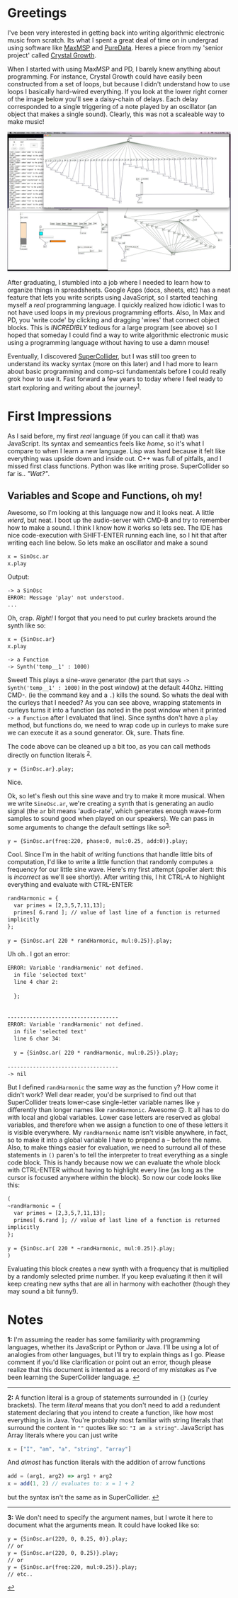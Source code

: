 # Greetings
I've been very interested in getting back into writing algorithmic electronic music from scratch. Its what I spent a great deal of time on in undergrad
using software like [MaxMSP](https://cycling74.com/products/max/) and [PureData](https://puredata.info/). Heres a piece from my 'senior project' called [Crystal Growth](https://soundcloud.com/nickgideo/crystal-growth).  

When I started with using MaxMSP and PD, I barely knew anything about programming. For instance, Crystal Growth could have easily been 
constructed from a set of loops, but because I didn't understand how to use loops I basically hard-wired everything. 
If you look at the lower right corner of the image below you'll see a daisy-chain of delays. Each delay corresponded to a single
triggering of a note played by an oscillator (an object that makes a single sound). Clearly, this was not a scaleable way to make music!

![Lots of duplicated delays](crystal-growth.jpg)


After graduating, I stumbled into a job where I needed to learn how to organize things in spreadsheets. Google Apps (docs, sheets, etc) 
has a neat feature that lets you write scripts using JavaScript, so I started teaching myself a *real* programming language. I quickly
realized how idiotic I was to not have used loops in my previous programming efforts. Also, In Max and PD, you 'write code' by clicking
and dragging 'wires' that connect object blocks. This is *INCREDIBLY* tedious for a large program (see above) so I hoped that someday I 
could find a way to write algorithmic electronic music using a programming language without having to use a damn mouse! 

Eventually, I discovered [SuperCollider](https://supercollider.github.io/), but I was still too green to understand its wacky syntax 
(more on this later) and I had more to learn about basic programming and comp-sci fundamentals before I could really grok how to use it.
Fast forward a few years to today where I feel ready to start exploring and writing about the journey<sup id="a1">[1](#f1)</sup>.

# First Impressions

As I said before, my first *real* language (if you can call it that) was JavaScript. Its syntax and semeantics feels like *home*, so it's
what I compare to when I learn a new language. Lisp was hard because it felt like everything was upside down and inside out. C++ was full
of pitfalls, and I missed first class functions. Python was like writing prose. SuperCollider so far is.. *"Wat?"*. 

## Variables and Scope and Functions, oh my!

Awesome, so I'm looking at this language now and it looks neat. A little *wierd*, but neat. I boot up the audio-server with CMD-B 
and try to remember how to make a sound. I think I know how it works so lets see. 
The IDE has nice code-execution with SHIFT-ENTER running each line, so I hit that after writing each line below. 
So lets make an oscillator and make a sound
``` SuperCollider
x = SinOsc.ar
x.play
```
Output:
``` console
-> a SinOsc
ERROR: Message 'play' not understood.
...
```
Oh, crap. *Right!* I forgot that you need to put curley brackets around the synth like so:
``` SuperCollider
x = {SinOsc.ar}
x.play
```
``` console
-> a Function
-> Synth('temp__1' : 1000)
```
Sweet! This plays a sine-wave generator (the part that says `-> Synth('temp__1' : 1000)` in the post window) at the default 440hz. 
Hitting CMD-. (ie the command key and a `.`) kills the sound. So whats the deal with the curleys that I needed? As you can see above, 
wrapping statements in curleys turns it into a function (as noted in the post window when it printed 
```-> a Function``` 
after I evaluated
that line). Since synths don't have a `play` method, but functions do, we need to wrap code up in curleys to make sure we can execute it
as a sound generator. Ok, sure. Thats fine. 

The code above can be cleaned up a bit too, as you can call methods directly on function literals <sup id="a2">[2](#f2)</sup>.
``` SuperCollider
y = {SinOsc.ar}.play;
```
Nice. 

Ok, so let's flesh out this sine wave and try to make it more musical. When we write `SineOsc.ar`, we're creating a synth that is 
generating an audio signal (the `ar` bit means 'audio-rate', which generates enough wave-form samples to sound good when played on
our speakers). We can pass in some arguments to change the default settings like so<sup id="a3">[3](#f3)</sup>:
``` SuperCollider
y = {SinOsc.ar(freq:220, phase:0, mul:0.25, add:0)}.play;
```
Cool. Since I'm in the habit of writing functions that handle little bits of computation, I'd like to write a little function that 
randomly computes a frequency for our little sine wave. Here's my first attempt (spoiler alert: this is *incorrect* as we'll see 
shortly). After writing this, I hit CTRL-A to highlight everything and evaluate with CTRL-ENTER:
``` SuperCollider
randHarmonic = {
  var primes = [2,3,5,7,11,13];
  primes[ 6.rand ]; // value of last line of a function is returned implicitly
};

y = {SinOsc.ar( 220 * randHarmonic, mul:0.25)}.play;
```
Uh oh.. I got an error:
``` Error
ERROR: Variable 'randHarmonic' not defined.
  in file 'selected text'
  line 4 char 2:

  };
    
  
-----------------------------------
ERROR: Variable 'randHarmonic' not defined.
  in file 'selected text'
  line 6 char 34:

  y = {SinOsc.ar( 220 * randHarmonic, mul:0.25)}.play; 
                                    
-----------------------------------
-> nil
```
But I defined `randHarmonic` the same way as the function `y`? How come it didn't work? Well dear reader, you'd be surprised to find out 
that SuperCollider treats lower-case single-letter variable names like `y` differently than longer names like `randHarmonic`. Awesome 🙃. It all has to do with local and global variables. Lower case letters are reserved as global variables, and therefore when we
assign a function to one of these letters it is visible everywhere. My `randHarmonic` name isn't visible anywhere, in fact, so to make
it into a global variable I have to prepend a `~` before the name. Also, to make things easier for evaluation, we need to surround all 
of these statements in `()` paren's to tell the interpreter to treat everything as a single code block. This is handy because now we can
evaluate the whole block with CTRL-ENTER without having to highlight every line (as long as the cursor is focused anywhere within the
block). So now our code looks like this:
``` SuperCollider
(
~randHarmonic = {
  var primes = [2,3,5,7,11,13];
  primes[ 6.rand ]; // value of last line of a function is returned implicitly
};

y = {SinOsc.ar( 220 * ~randHarmonic, mul:0.25)}.play;
)
```
Evaluating this block creates a new synth with a frequency that is multiplied by a randomly selected prime number. If you keep 
evaluating it then it will keep creating new syths that are all in harmony with eachother (though they may sound a bit funny!). 

# Notes

<b id="f1">1:</b> I'm assuming the reader has some familiarity with programming languages, whether its JavaScript or Python or Java. 
I'll be using a lot of analogies from other languages, but I'll try to explain things as I go. 
Please comment if you'd like clarification or point out an error, though please realize that this document is intented as a record 
of my *mistakes* as I've been learning the SuperCollider language. [↩](#a1)

---

<b id="f2">2:</b> A function literal is a group of
statements surrounded in `{}` (curley brackets). The term *literal* means that you don't need to add a redundent statement declaring
that you intend to create a function, like how most everything is in Java. You're probably most familiar with string literals that 
surround the content in `""` quotes like so: `"I am a string"`. JavaScript has Array literals where you can just write 
``` JavaScript
x = ["I", "am", "a", "string", "array"]
```
And *almost* has function literals with the addition of arrow functions
``` JavaScript
add = (arg1, arg2) => arg1 + arg2 
x = add(1, 2) // evaluates to: x = 1 + 2
```
but the syntax isn't the same as in SuperCollider. [↩](#a2)

---

<b id="f3">3:</b> We don't need to specify the argument names, but I wrote it here to document what the arguments mean. It 
could have looked like so:
``` SuperCollider
y = {SinOsc.ar(220, 0, 0.25, 0)}.play;
// or
y = {SinOsc.ar(220, 0, 0.25)}.play;
// or
y = {SinOsc.ar(freq:220, mul:0.25)}.play;
// etc..
```
[↩](#a3)



